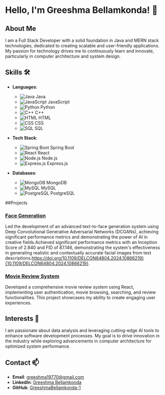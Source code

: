 # Hello, I'm Greeshma Bellamkonda! 👋

## About Me
I am a Full Stack Developer with a solid foundation in Java and MERN stack technologies, dedicated to creating scalable and user-friendly applications. My passion for technology drives me to continuously learn and innovate, particularly in computer architecture and system design.

## Skills 🛠️
- **Languages**: 
  - <img src="https://img.icons8.com/color/20/000000/java-coffee-cup-logo.png" alt="Java" /> Java
  - <img src="https://img.icons8.com/color/20/000000/javascript.png" alt="JavaScript" /> JavaScript
  - <img src="https://img.icons8.com/color/20/000000/python.png" alt="Python" /> Python
  - <img src="https://img.icons8.com/color/20/000000/c-plus-plus-logo.png" alt="C++" /> C++
  - <img src="https://img.icons8.com/color/20/000000/html-5.png" alt="HTML" /> HTML
  - <img src="https://img.icons8.com/color/20/000000/css3.png" alt="CSS" /> CSS
  - <img src="https://img.icons8.com/color/20/000000/sql.png" alt="SQL" /> SQL

- **Tech Stack**: 
  - <img src="https://img.icons8.com/color/20/000000/spring-logo.png" alt="Spring Boot" /> Spring Boot
  - <img src="https://img.icons8.com/color/20/000000/react-native.png" alt="React" /> React
  - <img src="https://img.icons8.com/color/20/000000/nodejs.png" alt="Node.js" /> Node.js
  - <img src="https://img.icons8.com/color/20/000000/express.png" alt="Express.js" /> Express.js

- **Databases**: 
  - <img src="https://img.icons8.com/color/20/000000/mongodb.png" alt="MongoDB" /> MongoDB
  - <img src="https://img.icons8.com/color/20/000000/mysql.png" alt="MySQL" /> MySQL
  - <img src="https://img.icons8.com/color/20/000000/postgreesql.png" alt="PostgreSQL" /> PostgreSQL


##Projects

### [Face Generation](https://github.com/GreeshmaBellamkonda-1/Face-Generation) 
Led the development of an advanced text-to-face generation system using Deep Convolutional Generative Adversarial Networks (DCGANs), achieving significant performance metrics and demonstrating the power of AI in creative fields.Achieved significant performance metrics with an Inception Score of 2.840 and FID of 87.146, demonstrating the system's effectiveness in generating realistic and contextually accurate facial images from text descriptions.https://doi.org/10.1109/DELCON64804.2024.10866219}{10.1109/DELCON64804.2024.10866219}.

### [Movie Review System]([https://github.com/GreeshmaBellamkonda-1/Movie-Review-System](https://github.com/GreeshmaBellamkonda-1/movie-review-system2)) 
Developed a comprehensive movie review system using React, implementing user authentication, movie browsing, searching, and review functionalities. This project showcases my ability to create engaging user experiences.

## Interests 🌟
I am passionate about data analysis and leveraging cutting-edge AI tools to enhance software development processes. My goal is to drive innovation in the industry while exploring advancements in computer architecture for optimized system performance.

## Contact 📫
- **Email**: [greeshma19770@gmail.com](mailto:greeshma19770@gmail.com)
- **LinkedIn**: [Greeshma Bellamkonda](https://www.linkedin.com/in/greeshma-bellamkonda-563598234/)
- **GitHub**: [GreeshmaBellamkonda-1](https://github.com/GreeshmaBellamkonda-1)
